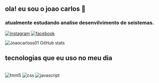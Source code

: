 ## ola! eu sou o joao carlos 👋
 ### atualmente estudando analise desenvilvimento de seistemas.

[![instagram ](https://img.shields.io/badge/Instagram-E4405F?style=for-the-badge&logo=instagram&logoColor=white)](https://instagram.com/joaocarloss01)
[![facebook ](https://img.shields.io/badge/Facebook-1877F2?style=for-the-badge&logo=facebook&logoColor=white)](https://facebook.com/joaocarloss01)

![Joaocarloss01 GitHub stats](https://github-readme-stats.vercel.app/api?username=Joaocarloss01&show_icons=true&theme=dark)

## tecnologias que eu uso no meu dia 

<div style="display: inline_block"><br/>
  <img align="center" alt="html5" src="https://img.shields.io/badge/HTML5-E34F26?style=for-the-badge&logo=html5&logoColor=white" />
  <img align="center" alt="css" src="https://img.shields.io/badge/CSS3-1572B6?style=for-the-badge&logo=css3&logoColor=white" />
  <img align="center" alt="javascript" src="https://img.shields.io/badge/JavaScript-323330?style=for-the-badge&logo=javascript&logoColor=F7DF1E" />
  
  </div><br/>
  
  
  

